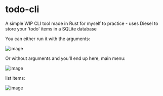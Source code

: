 # todo-cli
A simple WIP CLI tool made in Rust for myself to practice - uses Diesel to store your 'todo' items in a SQLite database

You can either run it with the arguments:

![image](https://user-images.githubusercontent.com/83826811/200083490-f9834b72-9c9e-4f66-a8a6-79aa80ae9379.png)

Or without arguments and you'll end up here,
main menu:

![image](https://user-images.githubusercontent.com/83826811/200083394-b4aa1393-3a78-4e03-83fc-4ea00b9e520b.png)

list items:

![image](https://user-images.githubusercontent.com/83826811/200083438-70589737-afdc-4ccc-8181-e5dc0a5cf3d0.png)

